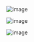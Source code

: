 
![image](https://github.com/Jorge11Romero/M-todos-Num-ricos/assets/147437900/019b9e41-db20-4c04-a181-3b9497f4fcf6)


![image](https://github.com/Jorge11Romero/M-todos-Num-ricos/assets/147437900/fb228c5a-04a7-4b06-a002-310034230569)


![image](https://github.com/Jorge11Romero/M-todos-Num-ricos/assets/147437900/f0c24a02-20e9-43d7-85d4-7a747939fff0)
